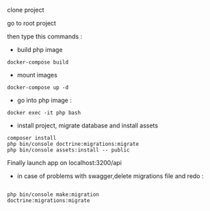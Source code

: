 clone project 

go to root project
 
then type this commands : 

* build php image
```
docker-compose build
```
* mount images
```
docker-compose up -d
```
* go into php image : 
```
docker exec -it php bash
```
* install project, migrate database and install assets
```
composer install
php bin/console doctrine:migrations:migrate
php bin/console assets:install -- public
```

Finally launch app on localhost:3200/api


* in case of problems with swagger,delete migrations file and redo : 
```

php bin/console make:migration
doctrine:migrations:migrate
```


